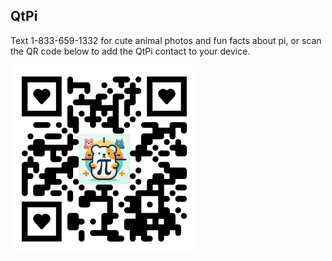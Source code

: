 ## QtPi

Text 1-833-659-1332 for cute animal photos and fun facts about pi, or scan the QR code below to add the QtPi contact to your device.

<img alt="QtPi QR code" src="./static/images/QtPiContact.svg" width="300">
